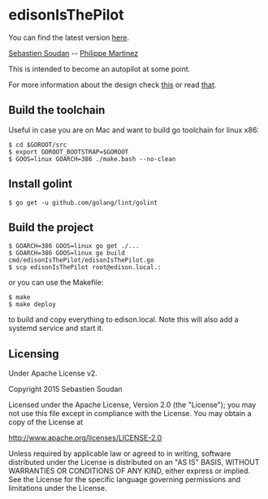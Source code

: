 # edisonIsThePilot

You can find the latest version <a href="https://github.com/ssoudan/edisonIsThePilot">here</a>.

<a href="https://github.com/ssoudan">Sebastien Soudan</a> --
<a href="https://github.com/philixxx">Philippe Martinez</a>

This is intended to become an autopilot at some point.

For more information about the design check [this](DESIGN.md) or read [that](http://ssoudan.eu/posts/2015-10-30-edisonIsThePilot.html).

## Build the toolchain

Useful in case you are on Mac and want to build go toolchain for linux x86:

	$ cd $GOROOT/src
	$ export GOROOT_BOOTSTRAP=$GOROOT
	$ GOOS=linux GOARCH=386 ./make.bash --no-clean

## Install golint

	$ go get -u github.com/golang/lint/golint

## Build the project

	$ GOARCH=386 GOOS=linux go get ./...
	$ GOARCH=386 GOOS=linux go build cmd/edisonIsThePilot/edisonIsThePilot.go
	$ scp edisonIsThePilot root@edison.local.:

or you can use the Makefile:

	$ make 
	$ make deploy 

to build and copy everything to edison.local. Note this will also add a systemd service and start it.

## Licensing
Under Apache License v2.

Copyright 2015 Sebastien Soudan

Licensed under the Apache License, Version 2.0 (the "License"); you may not
use this file except in compliance with the License. You may obtain a copy
of the License at

  http://www.apache.org/licenses/LICENSE-2.0

Unless required by applicable law or agreed to in writing, software
distributed under the License is distributed on an "AS IS" BASIS, WITHOUT
WARRANTIES OR CONDITIONS OF ANY KIND, either express or implied. See the
License for the specific language governing permissions and limitations
under the License.